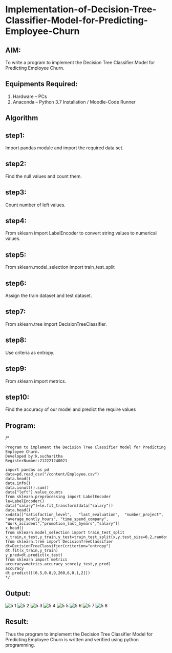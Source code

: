 # Implementation-of-Decision-Tree-Classifier-Model-for-Predicting-Employee-Churn

## AIM:
To write a program to implement the Decision Tree Classifier Model for Predicting Employee Churn.

## Equipments Required:
1. Hardware – PCs
2. Anaconda – Python 3.7 Installation / Moodle-Code Runner

## Algorithm

## step1:
Import pandas module and import the required data set.
## step2:
Find the null values and count them.
## step3:
Count number of left values.
## step4:
From sklearn import LabelEncoder to convert string values to numerical values.
## step5:
From sklearn.model_selection import train_test_split
## step6:
Assign the train dataset and test dataset.
## step7:
From sklearn.tree import DecisionTreeClassifier.
## step8:
Use criteria as entropy.
## step9:
From sklearn import metrics.
## step10:
Find the accuracy of our model and predict the require values

## Program:
/*
```
Program to implement the Decision Tree Classifier Model for Predicting Employee Churn.
Developed by:k.sucharitha 
RegisterNumber:212221240021

import pandas as pd
data=pd.read_csv("/content/Employee.csv")
data.head()
data.info()
data.isnull().sum()
data["left"].value_counts
from sklearn.preprocessing import LabelEncoder
le=LabelEncoder()
data["salary"]=le.fit_transform(data["salary"])
data.head()
x=data[["satisfaction_level",	"last_evaluation",	"number_project",	"average_montly_hours",	"time_spend_company",	"Work_accident","promotion_last_5years","salary"]]
x.head()
from sklearn.model_selection import train_test_split
x_train,x_test,y_train,y_test=train_test_split(x,y,test_size=0.2,random_state=100)
from sklearn.tree import DecisionTreeClassifier
dt=DecisionTreeClassifier(criterion="entropy")
dt.fit(x_train,y_train)
y_pred=dt.predict(x_test)
from sklearn import metrics
accuracy=metrics.accuracy_score(y_test,y_pred)
accuracy
dt.predict([[0.5,0.8,9,260,6,0,1,2]])
*/
```
## Output:
![5 1](https://user-images.githubusercontent.com/94166007/172895842-41dd97dd-b985-4a29-a155-6d5f8cea4005.jpeg)
![5 2](https://user-images.githubusercontent.com/94166007/172895897-efa04af7-2435-4d8b-9c9f-d943392cfc14.jpeg)
![5 3](https://user-images.githubusercontent.com/94166007/172895917-bf558a00-16d3-4fd9-bb7e-73eec7ebb24a.jpeg)
![5 4](https://user-images.githubusercontent.com/94166007/172895923-6973cab5-bfa6-4dd8-9f53-f03c0742f535.jpeg)
![5 5](https://user-images.githubusercontent.com/94166007/172895935-b8aaa888-e3e6-4395-b181-664a9ae3cb82.jpeg)
![5 6](https://user-images.githubusercontent.com/94166007/172895975-ca2c383b-6ab3-4175-964e-f2bc84a6b4d9.jpeg)
![5 7](https://user-images.githubusercontent.com/94166007/172895996-eaddfac4-500e-43c7-a8e0-29632e81dc0a.jpeg)
![5 8](https://user-images.githubusercontent.com/94166007/172896011-cddc612a-787f-4893-8571-63f426226151.jpeg)

## Result:
Thus the program to implement the  Decision Tree Classifier Model for Predicting Employee Churn is written and verified using python programming.
